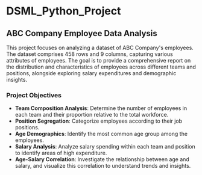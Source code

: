 # DSML_Python_Project

## ABC Company Employee Data Analysis

This project focuses on analyzing a dataset of ABC Company's employees. The dataset comprises 458 rows and 9 columns, capturing various attributes of employees. The goal is to provide a comprehensive report on the distribution and characteristics of employees across different teams and positions, alongside exploring salary expenditures and demographic insights.

### Project Objectives

- **Team Composition Analysis**: Determine the number of employees in each team and their proportion relative to the total workforce.
- **Position Segregation**: Categorize employees according to their job positions.
- **Age Demographics**: Identify the most common age group among the employees.
- **Salary Analysis**: Analyze salary spending within each team and position to identify areas of high expenditure.
- **Age-Salary Correlation**: Investigate the relationship between age and salary, and visualize this correlation to understand trends and insights.
